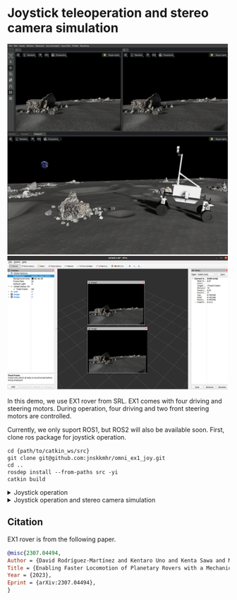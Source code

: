 # Joystick teleoperation and stereo camera simulation

<img src="media/lunaryard_20m_ex1.png" width=500>
<img src="media/lunaryard_20m_ex1_rviz.png" width=500>

In this demo, we use EX1 rover from SRL. 
EX1 comes with four driving and steering motors. 
During operation, four driving and two front steering motors are controlled. 


Currently, we only suport ROS1, but ROS2 will also be available soon. 
First, clone ros package for joystick operation. 
```
cd {path/to/catkin_ws/src}
git clone git@github.com:jnskkmhr/omni_ex1_joy.git
cd ..
rosdep install --from-paths src -yi
catkin build
```

<details>
<summary>Joystick operation</summary>

```bash
# terminal 1
roslaunch omni_ex1_joy ex1_ackermann_teleop.launch
```

```bash
# terminal 2
cd ~/OmniLRS
~/.local/share/ov/pkg/isaac_sim-2022.2.1/python.sh run.py mode=ROS1 environment=lunaryard_20m rendering=ray_tracing
```
Note that this should be run after launching roscore

```
# terminal 3
rostopic pub -1 /Lunalab/Robots/Spawn geometry_msgs/PoseStamped '{header: {stamp: now, frame_id: "ex1:/home/lunar4/jnskkmhr/OmniLRS/assets/USD_Assets/robots/EX1_steer_ROS1.usd:0"}, pose: {position: {x: 10.0, y: 10.0, z: 0.5}, orientation: {x: 0.0, y: 0.0, z: 0.0, w: 1.0}}}'
```
Note that `frame_id: "ex1:/home/lunar4/jnskkmhr/OmniLRS/assets/USD_Assets/robots/EX1_steer_ROS1.usd:0"` correponsds to `robot_name:usd_path:domain_id`.
</details>

<details>
<summary>Joystick operation and stereo camera simulation</summary>

```bash
# terminal 1
roslaunch omni_ex1_joy ex1_ackermann_teleop.launch
```

```bash
# terminal 2
cd ~/OmniLRS
~/.local/share/ov/pkg/isaac_sim-2022.2.1/python.sh run.py mode=ROS1 environment=lunaryard_20m rendering=ray_tracing
```

```bash
# terminal 3
rostopic pub -1 /Lunalab/Robots/Spawn geometry_msgs/PoseStamped '{header: {stamp: now, frame_id: "ex1:/home/lunar4/jnskkmhr/OmniLRS/assets/USD_Assets/robots/EX1_steer_D435i_ROS1.usd:0"}, pose: {position: {x: 10.0, y: 10.0, z: 0.5}, orientation: {x: 0.0, y: 0.0, z: 0.0, w: 1.0}}}'
```
</details>

## Citation
EX1 rover is from the following paper.
```bibtex
@misc{2307.04494,
Author = {David Rodríguez-Martínez and Kentaro Uno and Kenta Sawa and Masahiro Uda and Gen Kudo and Gustavo Hernan Diaz and Ayumi Umemura and Shreya Santra and Kazuya Yoshida},
Title = {Enabling Faster Locomotion of Planetary Rovers with a Mechanically-Hybrid Suspension},
Year = {2023},
Eprint = {arXiv:2307.04494},
}
```